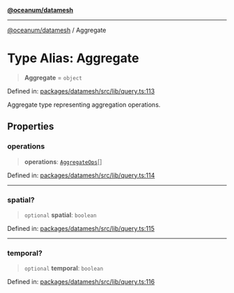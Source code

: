 [**@oceanum/datamesh**](../README.md)

***

[@oceanum/datamesh](../README.md) / Aggregate

# Type Alias: Aggregate

> **Aggregate** = `object`

Defined in: [packages/datamesh/src/lib/query.ts:113](https://github.com/oceanum-io/oceanum-js/blob/de54745f7642df8f064f1c2211b399c4854806ac/packages/datamesh/src/lib/query.ts#L113)

Aggregate type representing aggregation operations.

## Properties

### operations

> **operations**: [`AggregateOps`](AggregateOps.md)[]

Defined in: [packages/datamesh/src/lib/query.ts:114](https://github.com/oceanum-io/oceanum-js/blob/de54745f7642df8f064f1c2211b399c4854806ac/packages/datamesh/src/lib/query.ts#L114)

***

### spatial?

> `optional` **spatial**: `boolean`

Defined in: [packages/datamesh/src/lib/query.ts:115](https://github.com/oceanum-io/oceanum-js/blob/de54745f7642df8f064f1c2211b399c4854806ac/packages/datamesh/src/lib/query.ts#L115)

***

### temporal?

> `optional` **temporal**: `boolean`

Defined in: [packages/datamesh/src/lib/query.ts:116](https://github.com/oceanum-io/oceanum-js/blob/de54745f7642df8f064f1c2211b399c4854806ac/packages/datamesh/src/lib/query.ts#L116)
